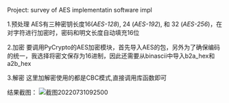 Project: survey of AES implementatin software impl

1.预处理
AES有三种密钥长度16(*AES-128*), 24 (*AES-192*), 和 32 (*AES-256*)，在对字符进行加密时，密码和明文长度自动填充16位

2.加密
要调用PyCrypto的AES加密模块，首先导入AES的包，另外为了确保编码的统一，我选择将密文保存为16进制，因此还需要从binascii中导入b2a_hex和a2b_hex

3.解密
这里加解密使用的都是CBC模式,直接调用库函数即可

结果截图：
![截图20220731092500](https://user-images.githubusercontent.com/110313650/182005926-2bfafaca-415e-4db0-828b-628eb12be4bd.png)
